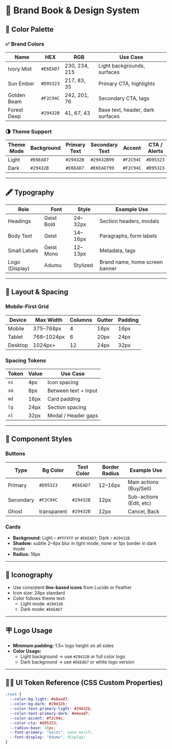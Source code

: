 # 📘 Brand Book & Design System

## 🎨 Color Palette

### ✅ Brand Colors

| Name        | HEX       | RGB           | Use Case                         |
| ----------- | --------- | ------------- | -------------------------------- |
| Ivory Mist  | `#E6EAD7` | 230, 234, 215 | Light backgrounds, surfaces      |
| Sun Ember   | `#D95323` | 217, 83, 35   | Primary CTA, highlights          |
| Golden Beam | `#F2C94C` | 242, 201, 76  | Secondary CTA, tags              |
| Forest Deep | `#29432B` | 41, 67, 43    | Base text, header, dark surfaces |

### 🌗 Theme Support

| Theme Mode | Background | Primary Text | Secondary Text | Accent    | CTA / Alerts |
| ---------- | ---------- | ------------ | -------------- | --------- | ------------ |
| Light      | `#E6EAD7`  | `#29432B`    | `#29432B99`    | `#F2C94C` | `#D95323`    |
| Dark       | `#29432B`  | `#E6EAD7`    | `#E6EAD799`    | `#F2C94C` | `#D95323`    |

---

## 🖋 Typography

| Role           | Font       | Style    | Example Use                    |
| -------------- | ---------- | -------- | ------------------------------ |
| Headings       | Geist Bold | 24–32px  | Section headers, modals        |
| Body Text      | Geist      | 14–16px  | Paragraphs, form labels        |
| Small Labels   | Geist Mono | 12–13px  | Metadata, tags                 |
| Logo (Display) | Adumu      | Stylized | Brand name, home screen banner |

---

## 📱 Layout & Spacing

### Mobile-First Grid

| Device  | Max Width  | Columns | Gutter | Padding |
| ------- | ---------- | ------- | ------ | ------- |
| Mobile  | 375–768px  | 4       | 16px   | 16px    |
| Tablet  | 768–1024px | 6       | 20px   | 24px    |
| Desktop | 1024px+    | 12      | 24px   | 32px    |

### Spacing Tokens

| Token | Value | Use Case             |
| ----- | ----- | -------------------- |
| `xs`  | 4px   | Icon spacing         |
| `sm`  | 8px   | Between text + input |
| `md`  | 16px  | Card padding         |
| `lg`  | 24px  | Section spacing      |
| `xl`  | 32px  | Modal / Header gaps  |

---

## 🔘 Component Styles

### Buttons

| Type      | Bg Color    | Text Color | Border Radius | Example Use             |
| --------- | ----------- | ---------- | ------------- | ----------------------- |
| Primary   | `#D95323`   | `#E6EAD7`  | 12–16px       | Main actions (Buy/Sell) |
| Secondary | `#F2C94C`   | `#29432B`  | 12px          | Sub-actions (Edit, etc) |
| Ghost     | transparent | `#29432B`  | 12px          | Cancel, Back            |

### Cards

- **Background:** Light – `#FFFFFF` or `#E6EAD7`; Dark – `#29432B`
- **Shadow:** subtle 2–4px blur in light mode, none or 1px border in dark mode
- **Radius:** 16px

---

## 🧱 Iconography

- Use consistent **line-based icons** from Lucide or Feather
- Icon size: 24px standard
- Color follows theme text:
  - Light mode: `#29432B`
  - Dark mode: `#E6EAD7`

---

## 🪧 Logo Usage

- **Minimum padding:** 1.5× logo height on all sides
- **Color Usage:**
  - Light background → use `#29432B` or full color logo
  - Dark background → use `#E6EAD7` or white logo version

---

## 🧑‍🎨 UI Token Reference (CSS Custom Properties)

```css
:root {
  --color-bg-light: #e6ead7;
  --color-bg-dark: #29432b;
  --color-text-primary-light: #29432b;
  --color-text-primary-dark: #e6ead7;
  --color-accent: #f2c94c;
  --color-cta: #d95323;
  --radius-base: 16px;
  --font-primary: "Geist", sans-serif;
  --font-display: "Adumu", display;
}
```

